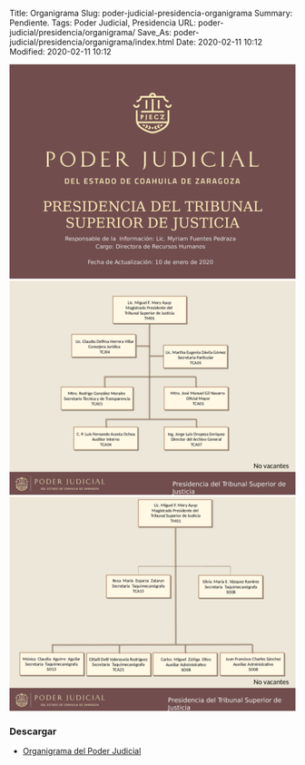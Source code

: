 Title: Organigrama
Slug: poder-judicial-presidencia-organigrama
Summary: Pendiente.
Tags: Poder Judicial, Presidencia
URL: poder-judicial/presidencia/organigrama/
Save_As: poder-judicial/presidencia/organigrama/index.html
Date: 2020-02-11 10:12
Modified: 2020-02-11 10:12


<img class="img-fluid" src="organigrama-00.png">

<img class="img-fluid" src="organigrama-01.png">

<img class="img-fluid" src="organigrama-02.png">

### Descargar

* [Organigrama del Poder Judicial](#)
